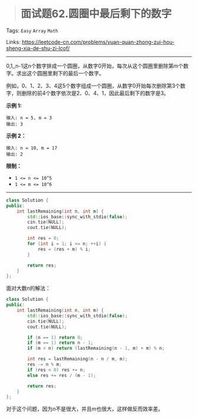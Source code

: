 > # 面试题62.圆圈中最后剩下的数字

Tags: `Easy` `Array` `Math`

Links: <https://leetcode-cn.com/problems/yuan-quan-zhong-zui-hou-sheng-xia-de-shu-zi-lcof/>

-------

0,1,,n-1这n个数字排成一个圆圈，从数字0开始，每次从这个圆圈里删除第m个数字。求出这个圆圈里剩下的最后一个数字。

例如，0、1、2、3、4这5个数字组成一个圆圈，从数字0开始每次删除第3个数字，则删除的前4个数字依次是2、0、4、1，因此最后剩下的数字是3。

**示例 1:**

```
输入: n = 5, m = 3
输出: 3
```

**示例 2：**

```
输入: n = 10, m = 17
输出: 2
```

**限制：**

- `1 <= n <= 10^5`
- `1 <= m <= 10^6`

-----

```c++
class Solution {
public:
    int lastRemaining(int n, int m) {
        std::ios_base::sync_with_stdio(false);
        cin.tie(NULL);
        cout.tie(NULL);

        int res = 0;
        for (int i = 1; i <= n; ++i) {
            res = (res + m) % i;
        }

        return res;
    }
};
```

面对大数$n$的解法：

```c++
class Solution {
public:
    int lastRemaining(int n, int m) {
        std::ios_base::sync_with_stdio(false);
        cin.tie(NULL);
        cout.tie(NULL);

        if (n == 1) return 0;
        if (m == 1) return n - 1;
        if (m > n) return (lastRemaining(n - 1, m) + m) % n;

        int res = lastRemaining(n - n / m, m);
        res -= n % m;
        if (res < 0) res += n;
        else res += res / (m - 1);

        return res;
    }
};
```

对于这个问题，因为$n$不是很大，并且$m$也很大，这样做反而效率差。